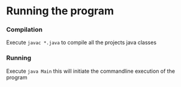 # Running the program

### Compilation
 Execute `javac *.java` to compile all the projects java classes

### Running
Execute `java Main` this will initiate the commandline execution of the program
